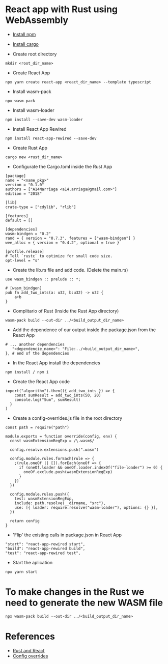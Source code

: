 # React app with Rust using WebAssembly

- [Install npm](https://www.npmjs.com/get-npm)
- [Install cargo](https://doc.rust-lang.org/cargo/getting-started/installation.html)

- Create root directory
```
mkdir <root_dir_name>
```
- Create React App
```
npx yarn create react-app <react_dir_name> --template typescript
```
- Install wasm-pack
```
npx wasm-pack
```
- Install wasm-loader
```
npm install --save-dev wasm-loader
```
- Install React App Rewired
```
npm install react-app-rewired --save-dev
```
- Create Rust App
```
cargo new <rust_dir_name>
```
- Configurate the Cargo.toml inside the Rust App
```
[package]
name = "<name_pkg>"
version = "0.1.0"
authors = ["A14Narriaga <a14.arriaga@gmail.com>"]
edition = "2018"

[lib]
crate-type = ["cdylib", "rlib"]

[features]
default = []

[dependencies]
wasm-bindgen = "0.2"
rand = { version = "0.7.3", features = ["wasm-bindgen"] }
wee_alloc = { version = "0.4.2", optional = true }

[profile.release]
# Tell `rustc` to optimize for small code size.
opt-level = "s"
```
- Create the lib.rs file and add code. (Delete the main.rs)
```
use wasm_bindgen :: prelude :: *;

# [wasm_bindgen]
pub fn add_two_ints(a: u32, b:u32) -> u32 {
    a+b
}
```
- Complitario of Rust (Inside the Rust App directory)
```
wasm-pack build --out-dir ../<build_output_dir_name>
```
- Add the dependence of our output inside the package.json from the React App
```
# ... another dependencies
   "<dependencie_name>": "File:../<build_output_dir_name>", 
}, # end of the dependencies
```
- In the React App install the dependencies
```
npm install / npm i
```
- Create the React App code
```
import("algorithm").then(({ add_two_ints }) => {
    const sumResult = add_two_ints(50, 20)
    console.log("Sum", sumResult)
  }
)
```
- Create a config-overrides.js file in the root directory
```
const path = require("path")

module.exports = function override(config, env) {
  const wasmExtensionRegExp = /\.wasm$/

  config.resolve.extensions.push(".wasm")

  config.module.rules.forEach(rule => {
    ;(rule.oneOf || []).forEach(oneOf => {
      if (oneOf.loader && oneOf.loader.indexOf("file-loader") >= 0) {
        oneOf.exclude.push(wasmExtensionRegExp)
      }
    })
  })

  config.module.rules.push({
    test: wasmExtensionRegExp,
    include: path.resolve(__dirname, "src"),
    use: [{ loader: require.resolve("wasm-loader"), options: {} }],
  })

  return config
}
```
- 'Flip' the existing calls in package.json in React App
```
"start": "react-app-rewired start",
"build": "react-app-rewired build",
"test": "react-app-rewired test",
```
- Start the aplication
```
npx yarn start
```
# To make changes in the Rust we need to generate the new WASM file
```
npx wasm-pack build --out-dir ../<build_output_dir_name>
```
# References
- [Rust and React](https://medium.com/swlh/intro-to-webassembly-in-react-with-rust-d067408231b9)
- [Config overrides](https://github.com/timarney/react-app-rewired)